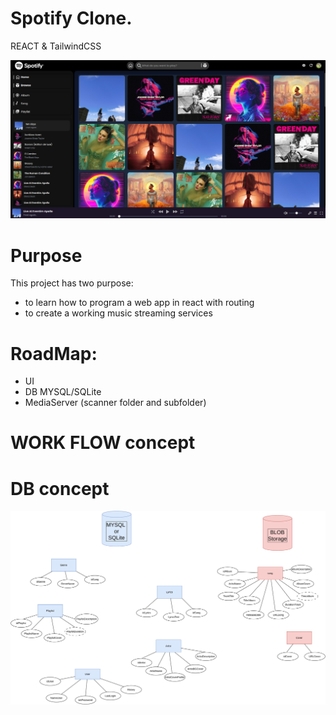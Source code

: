 # Spotify Clone. 
REACT & TailwindCSS

![alt text](https://github.com/selamufoffano/Velvet/blob/main/public/album/ex.png?raw=true)

# Purpose
This project has two purpose:
- to learn how to program a web app in react with routing
- to create a working music streaming services


# RoadMap:
- UI
- DB MYSQL/SQLite
- MediaServer (scanner folder and subfolder)

# WORK FLOW concept
# DB concept
![alt text](https://github.com/selamufoffano/Velvet/blob/main/public/img/velvetSQLite.svg?raw=true)
